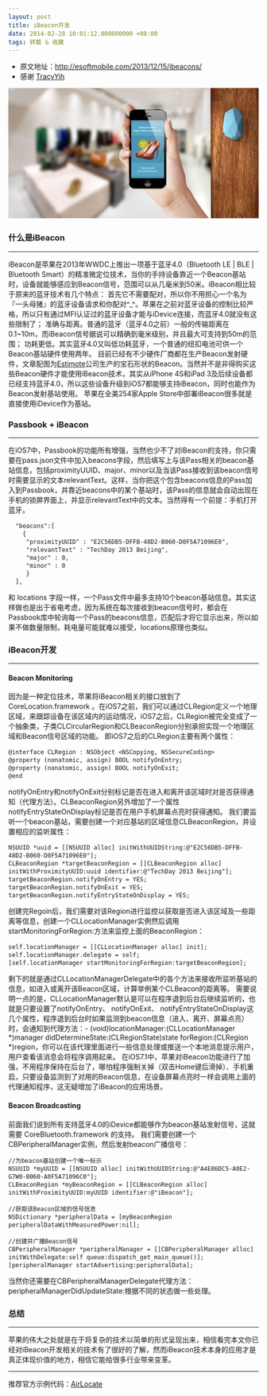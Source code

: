 ```yaml
---
layout: post
title: iBeacon开发
date: 2014-02-28 10:01:12.000000000 +08:00
tags: 转载 & 收藏
---
```


* 原文地址：http://esoftmobile.com/2013/12/15/ibeacons/
* 感谢 [TracyYih](http://weibo.com/534072785?s=6cm7D0)


![](/assets/images/2014/20140228/1.png)


### 什么是iBeacon

* * *

iBeacon是苹果在2013年WWDC上推出一项基于蓝牙4.0（Bluetooth LE | BLE | Bluetooth Smart）的精准微定位技术，当你的手持设备靠近一个Beacon基站时，设备就能够感应到Beacon信号，范围可以从几毫米到50米。iBeacon相比较于原来的蓝牙技术有几个特点：
首先它不需要配对，所以你不用担心一个名为『一头母猪』的蓝牙设备请求和你配对^_^。苹果在之前对蓝牙设备的控制比较严格，所以只有通过MFI认证过的蓝牙设备才能与iDevice连接，而蓝牙4.0就没有这些限制了；
准确与距离。普通的蓝牙（蓝牙4.0之前）一般的传输距离在0.1~10m，而iBeacon信号据说可以精确到毫米级别，并且最大可支持到50m的范围；
功耗更低。其实蓝牙4.0又叫低功耗蓝牙，一个普通的纽扣电池可供一个Beacon基站硬件使用两年。
目前已经有不少硬件厂商都在生产Beacon发射硬件，文章配图为[Estimote](http://estimote.com/)公司生产的宝石形状的Beacon。当然并不是非得购买这些Beacon硬件才能使用iBeacon技术，其实从iPhone 4S和iPad 3及后续设备都已经支持蓝牙4.0，所以这些设备升级到iOS7都能够支持iBeacon，同时也能作为Beacon发射基站使用。 苹果在全美254家Apple Store中部署iBeacon很多就是直接使用iDevice作为基站。


### Passbook + iBeacon

* * *

在iOS7中，Passbook的功能所有增强，当然也少不了对iBeacon的支持，你只需要在pass.json文件中加入beacons字段，然后填写上与该Pass相关的beacon基站信息，包括proximityUUID、major、minor以及当该Pass接收到该beacon信号时需要显示的文本relevantText。这样，当你把这个包含beacons信息的Pass加入到Passbook，并靠近beacons中的某个基站时，该Pass的信息就会自动出现在手机的锁屏界面上，并显示relevantText中的文本。当然得有一个前提：手机打开蓝牙。

```objc
  "beacons":[
    {
     "proximityUUID" : "E2C56DB5-DFFB-48D2-B060-D0F5A71096E0",
     "relevantText" : "TechDay 2013 Beijing",
     "major" : 0,
     "minor" : 0
     }
  ],
```

和 locations 字段一样，一个Pass文件中最多支持10个beacon基站信息。其实这样做也是出于省电考虑，因为系统在每次接收到beacon信号时，都会在Passbook库中轮询每一个Pass的beacons信息，匹配后才将它显示出来，所以如果不做数量限制，耗电量可能就难以接受，locations原理也类似。


### iBeacon开发

* * *

#### Beacon Monitoring

因为是一种定位技术，苹果将iBeacon相关的接口放到了 CoreLocation.framework 。在iOS7之前，我们可以通过CLRegion定义一个地理区域，来跟踪设备在该区域内的运动情况，iOS7之后，CLRegion被完全变成了一个抽象类，子类CLCircularRegion和CLBeaconRegion分别承担实现一个地理区域和Beacon信号区域的功能。
即iOS7之后的CLRegion主要有两个属性：

```objc
@interface CLRegion : NSObject <NSCopying, NSSecureCoding>
@property (nonatomic, assign) BOOL notifyOnEntry;
@property (nonatomic, assign) BOOL notifyOnExit;
@end
```

notifyOnEntry和notifyOnExit分别标记是否在进入和离开该区域时对是否获得通知（代理方法）。CLBeaconRegion另外增加了一个属性notifyEntryStateOnDisplay标记是否在用户手机屏幕点亮时获得通知。
我们要监听一个beacon基站，需要创建一个对应基站的区域信息CLBeaconRegion，并设置相应的监听属性：

```objc
NSUUID *uuid = [[NSUUID alloc] initWithUUIDString:@"E2C56DB5-DFFB-48D2-B060-D0F5A71096E0"];
CLBeaconRegion *targetBeaconRegion = [[CLBeaconRegion alloc] initWithProximityUUID:uuid identifier:@"TechDay 2013 Beijing"];
targetBeaconRegion.notifyOnEntry = YES;
targetBeaconRegion.notifyOnExit = YES;
targetBeaconRegion.notifyEntryStateOnDisplay = YES;
```

创建完Regoin后，我们需要对该Region进行监控以获取是否进入该区域及一些距离等信息，创建一个CLLocationManager实例然后调用startMonitoringForRegion:方法来监控上面的BeaconRegion：

```objc
self.locationManager = [[CLLocationManager alloc] init];
self.locationManager.delegate = self;
[self.locationManager startMonitoringForRegion:targetBeaconRegion];
```

剩下的就是通过CLLocationManagerDelegate中的各个方法来接收所监听基站的信息，如进入或离开该Beacon区域，计算举例某个CLBeacon的距离等。
需要说明一点的是，CLLocationManager默认是可以在程序退到后台后继续监听的，也就是只要设置了notifyOnEntry、 notifyOnExit、 notifyEntryStateOnDisplay这几个属性，程序退到后台时如果监测到beacon信息（进入、离开、屏幕点亮）时，会通知到代理方法：- (void)locationManager:(CLLocationManager *)manager didDetermineState:(CLRegionState)state forRegion:(CLRegion *)region，你可以在该代理里面进行一些信息处理或推送一个本地消息提示用户，用户查看该消息会将程序调用起来。
在iOS7.1中，苹果对iBeacon功能进行了加强，不用程序保持在后台了，哪怕程序强制关掉（双击Home键后滑掉）、手机重启，只要设备监测到了对用的Beacon信息，在设备屏幕点亮时一样会调用上面的代理通知程序，这无疑增加了iBeacon的应用场景。


#### Beacon Broadcasting

前面我们说到所有支持蓝牙4.0的iDevice都能够作为beacon基站发射信号，这就需要 CoreBluetooth.framework 的支持。 我们需要创建一个CBPeripheralManager实例，然后发射beacon广播信号：

```objc
//为beacon基站创建一个唯一标示
NSUUID *myUUID = [[NSUUID alloc] initWithUUIDString:@"A4E86DC5-A0E2-G7W0-B060-A0F5A71096C0"];
CLBeaconRegion *myBeaconRegion = [[CLBeaconRegion alloc] initWithProximityUUID:myUUID identifier:@"iBeacon"];

//获取该Beacon区域的信号信息
NSDictionary *peripheralData = [myBeaconRegion peripheralDataWithMeasuredPower:nil];

//创建并广播Beacon信号
CBPeripheralManager *peripheralManager = [[CBPeripheralManager alloc] initWithDelegate:self queue:dispatch_get_main_queue()];
[peripheralManager startAdvertising:peripheralData];
```

当然你还需要在CBPeripheralManagerDelegate代理方法：peripheralManagerDidUpdateState:根据不同的状态做一些处理。


### 总结

* * *

苹果的伟大之处就是在于将复杂的技术以简单的形式呈现出来，相信看完本文你已经对iBeacon开发相关的技术有了很好的了解，然而iBeacon技术本身的应用才是真正体现价值的地方，相信它能给很多行业带来变革。

* * *

推荐官方示例代码：[AirLocate](https://developer.apple.com/library/ios/samplecode/AirLocate/Introduction/Intro.html)

